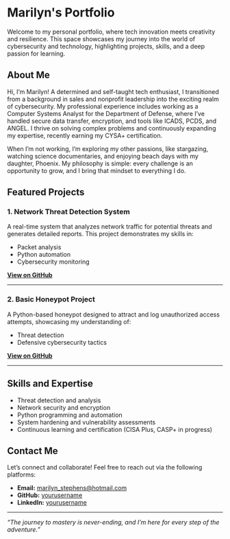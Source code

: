 # Marilyn's Portfolio

Welcome to my personal portfolio, where tech innovation meets creativity and resilience. This space showcases my journey into the world of cybersecurity and technology, highlighting projects, skills, and a deep passion for learning.

## About Me

Hi, I’m Marilyn! A determined and self-taught tech enthusiast, I transitioned from a background in sales and nonprofit leadership into the exciting realm of cybersecurity. My professional experience includes working as a Computer Systems Analyst for the Department of Defense, where I’ve handled secure data transfer, encryption, and tools like ICADS, PCDS, and ANGEL. I thrive on solving complex problems and continuously expanding my expertise, recently earning my CYSA+ certification.

When I’m not working, I’m exploring my other passions, like stargazing, watching science documentaries, and enjoying beach days with my daughter, Phoenix. My philosophy is simple: every challenge is an opportunity to grow, and I bring that mindset to everything I do.

## Featured Projects

### 1. Network Threat Detection System
A real-time system that analyzes network traffic for potential threats and generates detailed reports. This project demonstrates my skills in:
- Packet analysis
- Python automation
- Cybersecurity monitoring

**[View on GitHub](https://github.com/Marilyn2015/NTDS)**

---

### 2. Basic Honeypot Project
A Python-based honeypot designed to attract and log unauthorized access attempts, showcasing my understanding of:
- Threat detection
- Defensive cybersecurity tactics

**[View on GitHub](https://github.com/Marilyn2015/honeypot-)**

---

## Skills and Expertise

- Threat detection and analysis
- Network security and encryption
- Python programming and automation
- System hardening and vulnerability assessments
- Continuous learning and certification (CISA Plus, CASP+ in progress)

## Contact Me

Let’s connect and collaborate! Feel free to reach out via the following platforms:

- **Email:** marilyn_stephens@hotmail.com
- **GitHub:** [yourusername](https://github.com/Marilyn2015)
- **LinkedIn:** [yourusername](https://www.linkedin.com/in/marilynstephens)

---

*“The journey to mastery is never-ending, and I’m here for every step of the adventure.”*
